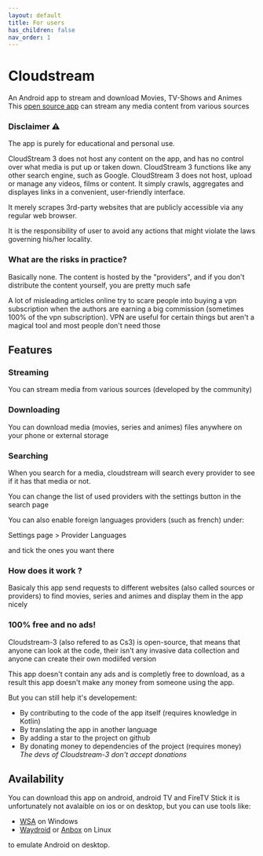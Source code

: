 ```yaml
---
layout: default
title: For users
has_children: false
nav_order: 1
---
```


# Cloudstream
An Android app to stream and download Movies, TV-Shows and Animes
This [open source app](https://github.com/recloudstream/cloudstream) can stream any media content from various sources

### Disclaimer ⚠️
The app is purely for educational and personal use.

CloudStream 3 does not host any content on the app, and has no control over what media is put up or taken down. CloudStream 3 functions like any other search engine, such as Google. CloudStream 3 does not host, upload or manage any videos, films or content. It simply crawls, aggregates and displayes links in a convenient, user-friendly interface.

It merely scrapes 3rd-party websites that are publicly accessible via any regular web browser.

It is the responsibility of user to avoid any actions that might violate the laws governing his/her locality.

### What are the risks in practice?
Basically none. The content is hosted by the "providers", and if you don't distribute the content yourself, you are pretty much safe

A lot of misleading articles online try to scare people into buying a vpn subscription when the authors are earning a big commission (sometimes 100% of the vpn subscription).
VPN are useful for certain things but aren't a magical tool and most people don't need those

## Features

### Streaming

You can stream media from various sources (developed by the community)

### Downloading

You can download media (movies, series and animes) files anywhere on your phone or external storage

### Searching

When you search for a media, cloudstream will search every provider to see if it has that media or not.

You can change the list of used providers with the settings button in the search page

You can also enable foreign languages providers (such as french) under:

Settings page > Provider Languages

and tick the ones you want there

### How does it work ?

Basicaly this app send requests to different websites (also called sources or providers) to find movies, series and animes and display them in the app nicely

### 100% free and no ads!

Cloudstream-3 (also refered to as Cs3) is open-source, that means that anyone can look at the code, their isn't any invasive data collection and anyone can create their own modiifed version

This app doesn't contain any ads and is completly free to download, as a result this app doesn't make any money from someone using the app.

But you can still help it's developement:

- By contributing to the code of the app itself (requires knowledge in Kotlin)
- By translating the app in another language
- By adding a star to the project on github
- By donating money to dependencies of the project (requires money) *The devs of Cloudstream-3 don't accept donations*

## Availability
You can download this app on android, android TV and FireTV Stick it is unfortunately not avalaible on ios or on desktop, but you can use tools like:
- [WSA](https://docs.microsoft.com/en-us/windows/android/wsa/) on Windows
- [Waydroid](https://waydro.id/) or [Anbox](https://anbox.io/) on Linux

to emulate Android on desktop.